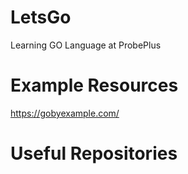 # LetsGo
Learning GO Language at ProbePlus



# Example Resources

https://gobyexample.com/


# Useful Repositories


